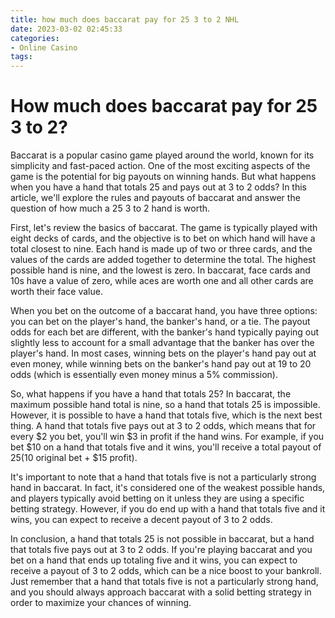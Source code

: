 ```yaml
---
title: how much does baccarat pay for 25 3 to 2 NHL
date: 2023-03-02 02:45:33
categories:
- Online Casino
tags:
---
```

# How much does baccarat pay for 25 3 to 2?

Baccarat is a popular casino game played around the world, known for its simplicity and fast-paced action. One of the most exciting aspects of the game is the potential for big payouts on winning hands. But what happens when you have a hand that totals 25 and pays out at 3 to 2 odds? In this article, we'll explore the rules and payouts of baccarat and answer the question of how much a 25 3 to 2 hand is worth.

First, let's review the basics of baccarat. The game is typically played with eight decks of cards, and the objective is to bet on which hand will have a total closest to nine. Each hand is made up of two or three cards, and the values of the cards are added together to determine the total. The highest possible hand is nine, and the lowest is zero. In baccarat, face cards and 10s have a value of zero, while aces are worth one and all other cards are worth their face value.

When you bet on the outcome of a baccarat hand, you have three options: you can bet on the player's hand, the banker's hand, or a tie. The payout odds for each bet are different, with the banker's hand typically paying out slightly less to account for a small advantage that the banker has over the player's hand. In most cases, winning bets on the player's hand pay out at even money, while winning bets on the banker's hand pay out at 19 to 20 odds (which is essentially even money minus a 5% commission).

So, what happens if you have a hand that totals 25? In baccarat, the maximum possible hand total is nine, so a hand that totals 25 is impossible. However, it is possible to have a hand that totals five, which is the next best thing. A hand that totals five pays out at 3 to 2 odds, which means that for every $2 you bet, you'll win $3 in profit if the hand wins. For example, if you bet $10 on a hand that totals five and it wins, you'll receive a total payout of $25 ($10 original bet + $15 profit).

It's important to note that a hand that totals five is not a particularly strong hand in baccarat. In fact, it's considered one of the weakest possible hands, and players typically avoid betting on it unless they are using a specific betting strategy. However, if you do end up with a hand that totals five and it wins, you can expect to receive a decent payout of 3 to 2 odds.

In conclusion, a hand that totals 25 is not possible in baccarat, but a hand that totals five pays out at 3 to 2 odds. If you're playing baccarat and you bet on a hand that ends up totaling five and it wins, you can expect to receive a payout of 3 to 2 odds, which can be a nice boost to your bankroll. Just remember that a hand that totals five is not a particularly strong hand, and you should always approach baccarat with a solid betting strategy in order to maximize your chances of winning.